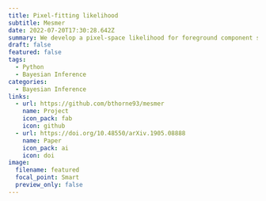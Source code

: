 ```yaml
---
title: Pixel-fitting likelihood
subtitle: Mesmer
date: 2022-07-20T17:30:28.642Z
summary: We develop a pixel-space likelihood for foreground component separation of polarized CMB maps. 
draft: false
featured: false
tags:
  - Python
  - Bayesian Inference
categories:
  - Bayesian Inference
links:
  - url: https://github.com/bthorne93/mesmer
    name: Project
    icon_pack: fab
    icon: github
  - url: https://doi.org/10.48550/arXiv.1905.08888
    name: Paper
    icon_pack: ai
    icon: doi
image:
  filename: featured
  focal_point: Smart
  preview_only: false
---
```

